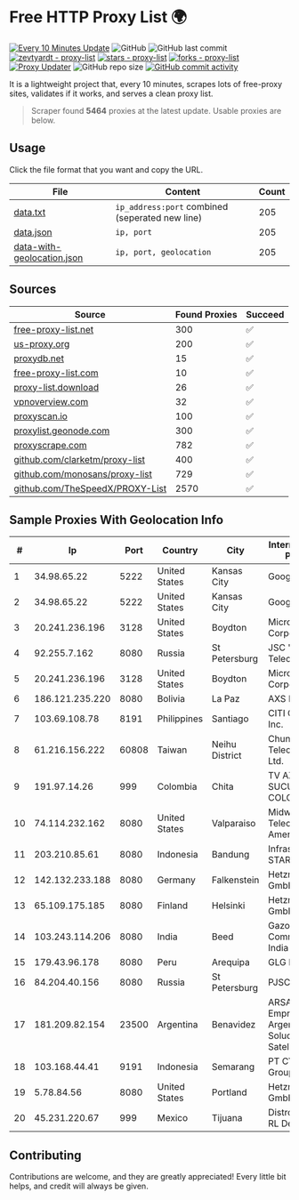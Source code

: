
# Free HTTP Proxy List 🌍

[![Every 10 Minutes Update](https://github.com/mertguvencli/http-proxy-list/actions/workflows/main.yml/badge.svg?branch=main)](https://github.com/mertguvencli/http-proxy-list/actions/workflows/main.yml)
![GitHub](https://img.shields.io/github/license/mertguvencli/http-proxy-list)
![GitHub last commit](https://img.shields.io/github/last-commit/mertguvencli/http-proxy-list)
[![zevtyardt - proxy-list](https://img.shields.io/static/v1?label=zevtyardt&message=proxy-list&color=blue&logo=github)](https://github.com/zevtyardt/proxy-list "Go to GitHub repo")
[![stars - proxy-list](https://img.shields.io/github/stars/zevtyardt/proxy-list?style=social)](https://github.com/zevtyardt/proxy-list)
[![forks - proxy-list](https://img.shields.io/github/forks/zevtyardt/proxy-list?style=social)](https://github.com/zevtyardt/proxy-list)
[![Proxy Updater](https://github.com/zevtyardt/proxy-list/workflows/Proxy%20Updater/badge.svg)](https://github.com/zevtyardt/proxy-list/actions?query=workflow:"Proxy+Updater")
![GitHub repo size](https://img.shields.io/github/repo-size/zevtyardt/proxy-list)
[![GitHub commit activity](https://img.shields.io/github/commit-activity/m/zevtyardt/proxy-list?logo=commits)](https://github.com/zevtyardt/proxy-list/commits/main)

It is a lightweight project that, every 10 minutes, scrapes lots of free-proxy sites, validates if it works, and serves a clean proxy list.

> Scraper found **5464** proxies at the latest update. Usable proxies are below.

## Usage

Click the file format that you want and copy the URL.

|File|Content|Count|
|----|-------|-----|
|[data.txt](https://raw.githubusercontent.com/mertguvencli/http-proxy-list/main/proxy-list/data.txt)|`ip_address:port` combined (seperated new line)|205|
|[data.json](https://raw.githubusercontent.com/mertguvencli/http-proxy-list/main/proxy-list/data.json)|`ip, port`|205|
|[data-with-geolocation.json](https://raw.githubusercontent.com/mertguvencli/http-proxy-list/main/proxy-list/data-with-geolocation.json)|`ip, port, geolocation`|205|

## Sources

|Source|Found Proxies|Succeed|
|------|-------------|-------|
|[free-proxy-list.net](https://free-proxy-list.net)|300|✅|
|[us-proxy.org](https://www.us-proxy.org)|200|✅|
|[proxydb.net](http://proxydb.net)|15|✅|
|[free-proxy-list.com](https://free-proxy-list.com/?page=&port=&type%5B%5D=http&type%5B%5D=https&up_time=0&search=Search)|10|✅|
|[proxy-list.download](https://www.proxy-list.download/HTTP)|26|✅|
|[vpnoverview.com](https://vpnoverview.com/privacy/anonymous-browsing/free-proxy-servers)|32|✅|
|[proxyscan.io](https://www.proxyscan.io)|100|✅|
|[proxylist.geonode.com](https://proxylist.geonode.com/api/proxy-list?limit=300&page=1&sort_by=lastChecked&sort_type=desc&protocols=http,https)|300|✅|
|[proxyscrape.com](https://api.proxyscrape.com/v2/?request=displayproxies&protocol=http&timeout=10000&country=all&ssl=all&anonymity=all)|782|✅|
|[github.com/clarketm/proxy-list](https://raw.githubusercontent.com/clarketm/proxy-list/master/proxy-list-raw.txt)|400|✅|
|[github.com/monosans/proxy-list](https://raw.githubusercontent.com/monosans/proxy-list/main/proxies/http.txt)|729|✅|
|[github.com/TheSpeedX/PROXY-List](https://raw.githubusercontent.com/TheSpeedX/PROXY-List/master/http.txt)|2570|✅|


## Sample Proxies With Geolocation Info

|#|Ip|Port|Country|City|Internet Service Provider|
|-|--|----|-------|----|-------------------------|
|1|34.98.65.22|5222|United States|Kansas City|Google LLC|
|2|34.98.65.22|5222|United States|Kansas City|Google LLC|
|3|20.241.236.196|3128|United States|Boydton|Microsoft Corporation|
|4|92.255.7.162|8080|Russia|St Petersburg|JSC "Severen-Telecom"|
|5|20.241.236.196|3128|United States|Boydton|Microsoft Corporation|
|6|186.121.235.220|8080|Bolivia|La Paz|AXS Bolivia S. A.|
|7|103.69.108.78|8191|Philippines|Santiago|CITI Cableworld Inc.|
|8|61.216.156.222|60808|Taiwan|Neihu District|Chunghwa Telecom Co., Ltd.|
|9|191.97.14.26|999|Colombia|Chita|TV AZTECA SUCURSAL COLOMBIA|
|10|74.114.232.162|8080|United States|Valparaiso|Midwest Telecom of America, Inc|
|11|203.210.85.61|8080|Indonesia|Bandung|Infrastruktur STARNET|
|12|142.132.233.188|8080|Germany|Falkenstein|Hetzner Online GmbH|
|13|65.109.175.185|8080|Finland|Helsinki|Hetzner Online GmbH|
|14|103.243.114.206|8080|India|Beed|Gazon Communications India Limited|
|15|179.43.96.178|8080|Peru|Arequipa|GLG PERU SAC|
|16|84.204.40.156|8080|Russia|St Petersburg|PJSC MegaFon|
|17|181.209.82.154|23500|Argentina|Benavidez|ARSAT - Empresa Argentina de Soluciones Satelitales S.A|
|18|103.168.44.41|9191|Indonesia|Semarang|PT CYB Media Group|
|19|5.78.84.56|8080|United States|Portland|Hetzner Online GmbH|
|20|45.231.220.67|999|Mexico|Tijuana|Distrokom S De RL De CV|



## Contributing

Contributions are welcome, and they are greatly appreciated! Every
little bit helps, and credit will always be given.

